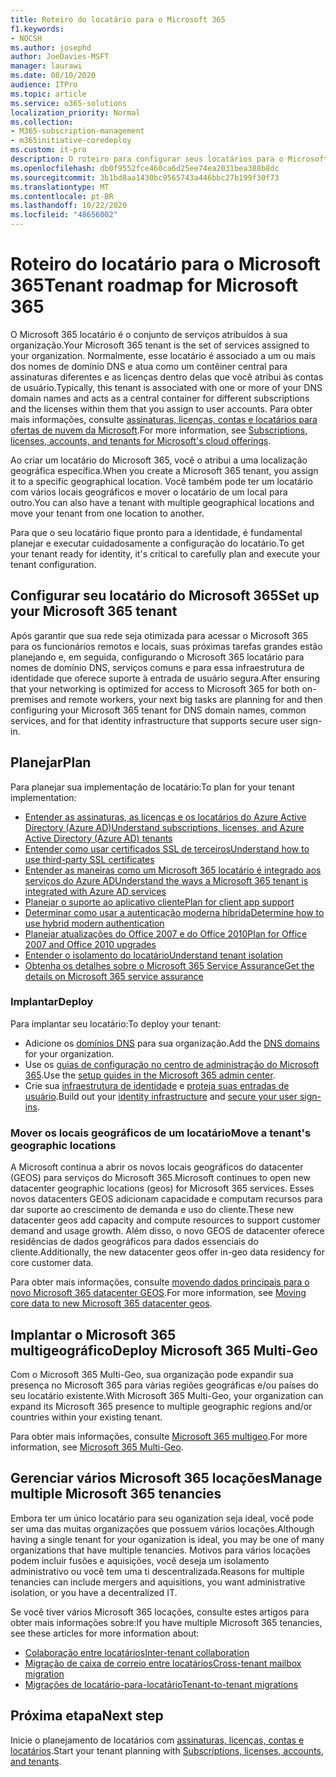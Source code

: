 ```yaml
---
title: Roteiro do locatário para o Microsoft 365
f1.keywords:
- NOCSH
ms.author: josephd
author: JoeDavies-MSFT
manager: laurawi
ms.date: 08/10/2020
audience: ITPro
ms.topic: article
ms.service: o365-solutions
localization_priority: Normal
ms.collection:
- M365-subscription-management
- m365initiative-coredeploy
ms.custom: it-pro
description: O roteiro para configurar seus locatários para o Microsoft 365.
ms.openlocfilehash: db0f9552fce460ca6d25ee74ea2031bea388b8dc
ms.sourcegitcommit: 3b1bd8aa1430bc9565743a446bbc27b199f30f73
ms.translationtype: MT
ms.contentlocale: pt-BR
ms.lasthandoff: 10/22/2020
ms.locfileid: "48656002"
---
```

# <a name="tenant-roadmap-for-microsoft-365"></a><span data-ttu-id="8cdef-103">Roteiro do locatário para o Microsoft 365</span><span class="sxs-lookup"><span data-stu-id="8cdef-103">Tenant roadmap for Microsoft 365</span></span>

<span data-ttu-id="8cdef-104">O Microsoft 365 locatário é o conjunto de serviços atribuídos à sua organização.</span><span class="sxs-lookup"><span data-stu-id="8cdef-104">Your Microsoft 365 tenant is the set of services assigned to your organization.</span></span> <span data-ttu-id="8cdef-105">Normalmente, esse locatário é associado a um ou mais dos nomes de domínio DNS e atua como um contêiner central para assinaturas diferentes e as licenças dentro delas que você atribui às contas de usuário.</span><span class="sxs-lookup"><span data-stu-id="8cdef-105">Typically, this tenant is associated with one or more of your DNS domain names and acts as a central container for different subscriptions and the licenses within them that you assign to user accounts.</span></span> <span data-ttu-id="8cdef-106">Para obter mais informações, consulte [assinaturas, licenças, contas e locatários para ofertas de nuvem da Microsoft](subscriptions-licenses-accounts-and-tenants-for-microsoft-cloud-offerings.md).</span><span class="sxs-lookup"><span data-stu-id="8cdef-106">For more information, see [Subscriptions, licenses, accounts, and tenants for Microsoft's cloud offerings](subscriptions-licenses-accounts-and-tenants-for-microsoft-cloud-offerings.md).</span></span>

<span data-ttu-id="8cdef-107">Ao criar um locatário do Microsoft 365, você o atribui a uma localização geográfica específica.</span><span class="sxs-lookup"><span data-stu-id="8cdef-107">When you create a Microsoft 365 tenant, you assign it to a specific geographical location.</span></span> <span data-ttu-id="8cdef-108">Você também pode ter um locatário com vários locais geográficos e mover o locatário de um local para outro.</span><span class="sxs-lookup"><span data-stu-id="8cdef-108">You can also have a tenant with multiple geographical locations and move your tenant from one location to another.</span></span>

<span data-ttu-id="8cdef-109">Para que o seu locatário fique pronto para a identidade, é fundamental planejar e executar cuidadosamente a configuração do locatário.</span><span class="sxs-lookup"><span data-stu-id="8cdef-109">To get your tenant ready for identity, it's critical to carefully plan and execute your tenant configuration.</span></span>


## <a name="set-up-your-microsoft-365-tenant"></a><span data-ttu-id="8cdef-110">Configurar seu locatário do Microsoft 365</span><span class="sxs-lookup"><span data-stu-id="8cdef-110">Set up your Microsoft 365 tenant</span></span>

<span data-ttu-id="8cdef-111">Após garantir que sua rede seja otimizada para acessar o Microsoft 365 para os funcionários remotos e locais, suas próximas tarefas grandes estão planejando e, em seguida, configurando o Microsoft 365 locatário para nomes de domínio DNS, serviços comuns e para essa infraestrutura de identidade que oferece suporte à entrada de usuário segura.</span><span class="sxs-lookup"><span data-stu-id="8cdef-111">After ensuring that your networking is optimized for access to Microsoft 365 for both on-premises and remote workers, your next big tasks are planning for and then configuring your Microsoft 365 tenant for DNS domain names, common services, and for that identity infrastructure that supports secure user sign-in.</span></span>

## <a name="plan"></a><span data-ttu-id="8cdef-112">Planejar</span><span class="sxs-lookup"><span data-stu-id="8cdef-112">Plan</span></span>

<span data-ttu-id="8cdef-113">Para planejar sua implementação de locatário:</span><span class="sxs-lookup"><span data-stu-id="8cdef-113">To plan for your tenant implementation:</span></span>

- [<span data-ttu-id="8cdef-114">Entender as assinaturas, as licenças e os locatários do Azure Active Directory (Azure AD)</span><span class="sxs-lookup"><span data-stu-id="8cdef-114">Understand subscriptions, licenses, and Azure Active Directory (Azure AD) tenants</span></span>](subscriptions-licenses-accounts-and-tenants-for-microsoft-cloud-offerings.md)
- [<span data-ttu-id="8cdef-115">Entender como usar certificados SSL de terceiros</span><span class="sxs-lookup"><span data-stu-id="8cdef-115">Understand how to use third-party SSL certificates</span></span>](plan-for-third-party-ssl-certificates.md)
- [<span data-ttu-id="8cdef-116">Entender as maneiras como um Microsoft 365 locatário é integrado aos serviços do Azure AD</span><span class="sxs-lookup"><span data-stu-id="8cdef-116">Understand the ways a Microsoft 365 tenant is integrated with Azure AD services</span></span>](integrated-apps-and-azure-ads.md)
- [<span data-ttu-id="8cdef-117">Planejar o suporte ao aplicativo cliente</span><span class="sxs-lookup"><span data-stu-id="8cdef-117">Plan for client app support</span></span>](microsoft-365-client-support-certificate-based-authentication.md)
- [<span data-ttu-id="8cdef-118">Determinar como usar a autenticação moderna híbrida</span><span class="sxs-lookup"><span data-stu-id="8cdef-118">Determine how to use hybrid modern authentication</span></span>](hybrid-modern-auth-overview.md)
- [<span data-ttu-id="8cdef-119">Planejar atualizações do Office 2007 e do Office 2010</span><span class="sxs-lookup"><span data-stu-id="8cdef-119">Plan for Office 2007 and Office 2010 upgrades</span></span>](plan-upgrade-previous-versions-office.md)
- [<span data-ttu-id="8cdef-120">Entender o isolamento do locatário</span><span class="sxs-lookup"><span data-stu-id="8cdef-120">Understand tenant isolation</span></span>](microsoft-365-tenant-isolation-overview.md)
- [<span data-ttu-id="8cdef-121">Obtenha os detalhes sobre o Microsoft 365 Service Assurance</span><span class="sxs-lookup"><span data-stu-id="8cdef-121">Get the details on Microsoft 365 service assurance</span></span>](microsoft-365-administrative-access-controls-overview.md)

### <a name="deploy"></a><span data-ttu-id="8cdef-122">Implantar</span><span class="sxs-lookup"><span data-stu-id="8cdef-122">Deploy</span></span>

<span data-ttu-id="8cdef-123">Para implantar seu locatário:</span><span class="sxs-lookup"><span data-stu-id="8cdef-123">To deploy your tenant:</span></span> 

- <span data-ttu-id="8cdef-124">Adicione os [domínios DNS](https://docs.microsoft.com/microsoft-365/admin/setup/add-domain) para sua organização.</span><span class="sxs-lookup"><span data-stu-id="8cdef-124">Add the [DNS domains](https://docs.microsoft.com/microsoft-365/admin/setup/add-domain) for your organization.</span></span>
- <span data-ttu-id="8cdef-125">Use os [guias de configuração no centro de administração do Microsoft 365](setup-guides-for-microsoft-365.md).</span><span class="sxs-lookup"><span data-stu-id="8cdef-125">Use the [setup guides in the Microsoft 365 admin center](setup-guides-for-microsoft-365.md).</span></span>
- <span data-ttu-id="8cdef-126">Crie sua [infraestrutura de identidade](identity-roadmap-microsoft-365.md) e [proteja suas entradas de usuário](microsoft-365-secure-sign-in.md).</span><span class="sxs-lookup"><span data-stu-id="8cdef-126">Build out your [identity infrastructure](identity-roadmap-microsoft-365.md) and [secure your user sign-ins](microsoft-365-secure-sign-in.md).</span></span>

### <a name="move-a-tenants-geographic-locations"></a><span data-ttu-id="8cdef-127">Mover os locais geográficos de um locatário</span><span class="sxs-lookup"><span data-stu-id="8cdef-127">Move a tenant's geographic locations</span></span>

<span data-ttu-id="8cdef-128">A Microsoft continua a abrir os novos locais geográficos do datacenter (GEOS) para serviços do Microsoft 365.</span><span class="sxs-lookup"><span data-stu-id="8cdef-128">Microsoft continues to open new datacenter geographic locations (geos) for Microsoft 365 services.</span></span> <span data-ttu-id="8cdef-129">Esses novos datacenters GEOS adicionam capacidade e computam recursos para dar suporte ao crescimento de demanda e uso do cliente.</span><span class="sxs-lookup"><span data-stu-id="8cdef-129">These new datacenter geos add capacity and compute resources to support customer demand and usage growth.</span></span> <span data-ttu-id="8cdef-130">Além disso, o novo GEOS de datacenter oferece residências de dados geográficos para dados essenciais do cliente.</span><span class="sxs-lookup"><span data-stu-id="8cdef-130">Additionally, the new datacenter geos offer in-geo data residency for core customer data.</span></span>

<span data-ttu-id="8cdef-131">Para obter mais informações, consulte [movendo dados principais para o novo Microsoft 365 datacenter GEOS](moving-data-to-new-datacenter-geos.md).</span><span class="sxs-lookup"><span data-stu-id="8cdef-131">For more information, see [Moving core data to new Microsoft 365 datacenter geos](moving-data-to-new-datacenter-geos.md).</span></span>


## <a name="deploy-microsoft-365-multi-geo"></a><span data-ttu-id="8cdef-132">Implantar o Microsoft 365 multigeográfico</span><span class="sxs-lookup"><span data-stu-id="8cdef-132">Deploy Microsoft 365 Multi-Geo</span></span>

<span data-ttu-id="8cdef-133">Com o Microsoft 365 Multi-Geo, sua organização pode expandir sua presença no Microsoft 365 para várias regiões geográficas e/ou países do seu locatário existente.</span><span class="sxs-lookup"><span data-stu-id="8cdef-133">With Microsoft 365 Multi-Geo, your organization can expand its Microsoft 365 presence to multiple geographic regions and/or countries within your existing tenant.</span></span>

<span data-ttu-id="8cdef-134">Para obter mais informações, consulte [Microsoft 365 multigeo](microsoft-365-multi-geo.md).</span><span class="sxs-lookup"><span data-stu-id="8cdef-134">For more information, see [Microsoft 365 Multi-Geo](microsoft-365-multi-geo.md).</span></span>

## <a name="manage-multiple-microsoft-365-tenancies"></a><span data-ttu-id="8cdef-135">Gerenciar vários Microsoft 365 locações</span><span class="sxs-lookup"><span data-stu-id="8cdef-135">Manage multiple Microsoft 365 tenancies</span></span> 

<span data-ttu-id="8cdef-136">Embora ter um único locatário para seu oganization seja ideal, você pode ser uma das muitas organizações que possuem vários locações.</span><span class="sxs-lookup"><span data-stu-id="8cdef-136">Although having a single tenant for your oganization is ideal, you may be one of many organizations that have multiple tenancies.</span></span> <span data-ttu-id="8cdef-137">Motivos para vários locações podem incluir fusões e aquisições, você deseja um isolamento administrativo ou você tem uma ti descentralizada.</span><span class="sxs-lookup"><span data-stu-id="8cdef-137">Reasons for multiple tenancies can include mergers and aquisitions, you want administrative isolation, or you have a decentralized IT.</span></span>

<span data-ttu-id="8cdef-138">Se você tiver vários Microsoft 365 locações, consulte estes artigos para obter mais informações sobre:</span><span class="sxs-lookup"><span data-stu-id="8cdef-138">If you have multiple Microsoft 365 tenancies, see these articles for more information about:</span></span>

- [<span data-ttu-id="8cdef-139">Colaboração entre locatários</span><span class="sxs-lookup"><span data-stu-id="8cdef-139">Inter-tenant collaboration</span></span>](microsoft-365-inter-tenant-collaboration.md)
- [<span data-ttu-id="8cdef-140">Migração de caixa de correio entre locatários</span><span class="sxs-lookup"><span data-stu-id="8cdef-140">Cross-tenant mailbox migration</span></span>](cross-tenant-mailbox-migration.md)
- [<span data-ttu-id="8cdef-141">Migrações de locatário-para-locatário</span><span class="sxs-lookup"><span data-stu-id="8cdef-141">Tenant-to-tenant migrations</span></span>](microsoft-365-tenant-to-tenant-migrations.md)


## <a name="next-step"></a><span data-ttu-id="8cdef-142">Próxima etapa</span><span class="sxs-lookup"><span data-stu-id="8cdef-142">Next step</span></span>

<span data-ttu-id="8cdef-143">Inicie o planejamento de locatários com [assinaturas, licenças, contas e locatários](subscriptions-licenses-accounts-and-tenants-for-microsoft-cloud-offerings.md).</span><span class="sxs-lookup"><span data-stu-id="8cdef-143">Start your tenant planning with [Subscriptions, licenses, accounts, and tenants](subscriptions-licenses-accounts-and-tenants-for-microsoft-cloud-offerings.md).</span></span>
